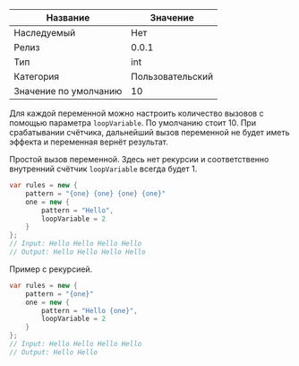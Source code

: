 | Название | Значение |
|---|---|
| Наследуемый | Нет |
| Релиз | 0.0.1 |
| Тип | int |
| Категория | Пользовательский |
| Значение по умолчанию | 10 |

Для каждой переменной можно настроить количество вызовов с помощью параметра `loopVariable`. По умолчанию стоит 10. При срабатывании счётчика, дальнейший вызов переменной не будет иметь эффекта и переменная вернёт результат. 

Простой вызов переменной. Здесь нет рекурсии и соответственно внутренний счётчик `loopVariable` всегда будет 1. 

``` csharp
var rules = new { 
	pattern = "{one} {one} {one} {one}"
	one = new {
		pattern = "Hello",
		loopVariable = 2
    }
};
// Input: Hello Hello Hello Hello
// Output: Hello Hello Hello Hello
```

Пример c рекурсией.

``` csharp
var rules = new { 
	pattern = "{one}"
	one = new {
		pattern = "Hello {one}",
		loopVariable = 2
    }
};
// Input: Hello Hello Hello Hello
// Output: Hello Hello
```